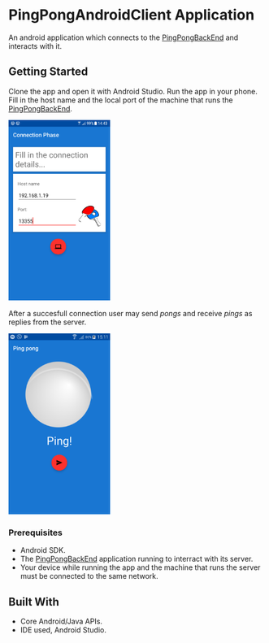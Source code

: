# PingPongAndroidClient Application

An android application which connects to the [PingPongBackEnd](https://github.com/tomasmichael995/PingPongBackEnd/blob/master/README.md) and interacts with it. 

## Getting Started

Clone the app and open it with Android Studio. Run the app in your phone.
Fill in the host name and the local port of the machine that runs the [PingPongBackEnd](https://github.com/tomasmichael995/PingPongBackEnd/blob/master/README.md).

<img src="Screenshot_20181130-144301.png" alt="drawing" width="200"/>

After a succesfull connection user may send *pongs* and receive *pings* as replies from the server.

<img src="screenshot.png" alt="drawing" width="200"/>

### Prerequisites

- Android SDK.
- The [PingPongBackEnd](https://github.com/tomasmichael995/PingPongBackEnd/blob/master/README.md) application running to interract with its server.
- Your device while running the app and the machine that runs the server must be connected to the same network.

## Built With

* Core Android/Java APIs. 
* IDE used, Android Studio.
